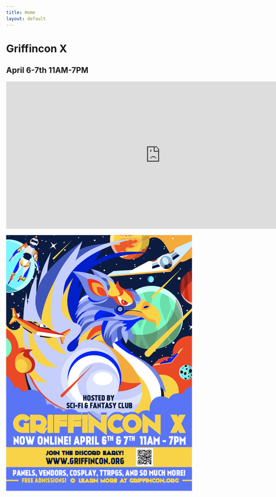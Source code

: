 ```yaml
---
title: Home
layout: default
---
```

# Griffincon X
## April 6-7th 11AM-7PM

<iframe src="https://discord.com/widget?id=810967571066388500&theme=dark" width="836" height="400" allowtransparency="true" frameborder="0" sandbox="allow-popups allow-popups-to-escape-sandbox allow-same-origin allow-scripts"></iframe>

![Griffincon X Poster](assets/img/griffinconxposter.png)
